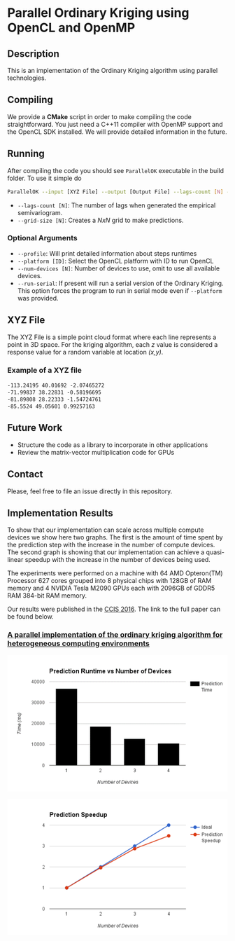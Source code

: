 # Parallel Ordinary Kriging using OpenCL and OpenMP

## Description
This is an implementation of the Ordinary Kriging algorithm using parallel technologies.

## Compiling
We provide a **CMake** script in order to make compiling the code straightforward. You just need a C++11 compiler with OpenMP support and the OpenCL SDK installed. We will provide detailed information in the future.

## Running
After compiling the code you should see `ParallelOK` executable in the build folder. To use it simple do

```bash
ParallelOK --input [XYZ File] --output [Output File] --lags-count [N] --grid-size [N]
```

- `--lags-count [N]`: The number of lags when generated the empirical semivariogram.
- `--grid-size [N]`: Creates a *NxN* grid to make predictions.

### Optional Arguments
- `--profile`: Will print detailed information about steps runtimes
- `--platform [ID]`: Select the OpenCL platform with ID to run OpenCL
- `--num-devices [N]`: Number of devices to use, omit to use all available devices.
- `--run-serial`: If present will run a serial version of the Ordinary Kriging. This option forces the program to run in serial mode even if `--platform` was provided.

## XYZ File
The XYZ File is a simple point cloud format where each line represents a point in 3D space. For the kriging algorithm, each *z* value is considered a response value for a random variable at location *(x,y)*.

### Example of a XYZ file
```
-113.24195 40.01692 -2.07465272
-71.99837 38.22831 -0.58196695
-81.89808 28.22333 -1.54724761
-85.5524 49.05601 0.99257163
```

## Future Work
- Structure the code as a library to incorporate in other applications
- Review the matrix-vector multiplication code for GPUs

## Contact
Please, feel free to file an issue directly in this repository.

## Implementation Results

To show that our implementation can scale across multiple compute devices we show here two graphs. The first is the amount of time spent by the prediction step with the increase in the number of compute devices. The second graph is showing that our implementation can achieve a quasi-linear speedup with the increase in the number of devices being used. 

The experiments were performed on a machine with 64 AMD Opteron(TM) Processor 627 cores grouped into 8 physical chips with 128GB of RAM memory and 4 NVIDIA Tesla M2090 GPUs each with 2096GB of GDDR5 RAM 384-bit RAM memory. 

Our results were published in the [CCIS 2016](http://www.epacis.net/ccis2016/en/index.php). The link to the full paper can be found below.

### [A parallel implementation of the ordinary kriging algorithm for heterogeneous computing environments](http://epacis.net/jcis/PDF_JCIS/JCIS11-art.0131.pdf)

![Prediction Runtimes](Figures/PredRuntime.png)

![Prediction Speedups](Figures/PredSpeedup.png)

